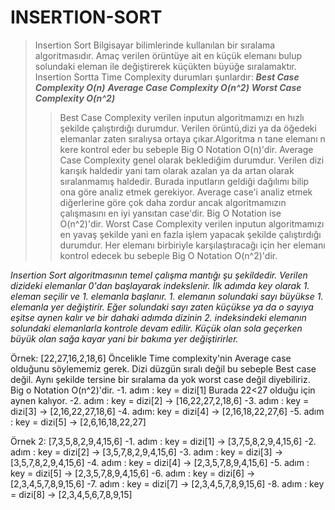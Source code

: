 # INSERTION-SORT
>Insertion Sort Bilgisayar bilimlerinde kullanılan bir sıralama algoritmasıdır. Amaç verilen örüntüye ait en küçük elemanı bulup solundaki eleman ile değiştirerek küçükten büyüğe sıralamaktır. Insertion Sortta Time Complexity durumları şunlardır:
  **_Best Case Complexity O(n)_**
  **_Average Case Complexity O(n^2)_**
  **_Worst Case Complexity O(n^2)_**
>>  Best Case Complexity verilen inputun algoritmamızı en hızlı şekilde çalıştırdığı durumdur. Verilen örüntü,dizi ya da öğedeki elemanlar zaten sıralıysa ortaya çıkar.Algoritma n tane elemanı n kere kontrol eder bu sebeple Big O Notation O(n)'dir.
>>  Average Case Complexity genel olarak beklediğim durumdur. Verilen dizi karışık haldedir yani tam olarak azalan ya da artan olarak sıralanmamış haldedir. Burada inputların geldiği dağılımı bilip ona göre analiz etmek gerekiyor. Average case'i analiz etmek diğerlerine göre çok daha zordur ancak algoritmamızın çalışmasını en iyi yansıtan case'dir. Big O Notation ise O(n^2)'dir.
>>  Worst Case Complexity verilen inputun algoritmamızı en yavaş şekilde yani en fazla işlem yapacak şekilde çalıştırdığı durumdur. Her elemanı birbiriyle karşılaştıracağı için her elemanı kontrol edecek bu sebeple Big O Notation O(n^2)'dir.
>>  
*Insertion Sort algoritmasının temel çalışma mantığı şu şekildedir. Verilen dizideki elemanlar 0'dan başlayarak indekslenir. İlk adımda key olarak 1. eleman seçilir ve 1. elemanla başlanır. 1. elemanın solundaki sayı büyükse 1. elemanla yer değiştirir. Eğer solundaki sayı zaten küçükse ya da o sayıya eşitse aynen kalır ve bir dahaki adımda dizinin 2. indeksindeki elemanın solundaki elemanlarla kontrole devam edilir. Küçük olan sola geçerken büyük olan sağa kayar yani bir bakıma yer değiştirirler.*

Örnek: [22,27,16,2,18,6]
Öncelikle Time complexity'nin Average case olduğunu söylememiz gerek. Dizi düzgün sıralı değil bu sebeple Best case değil. Aynı şekilde tersine bir sıralama da yok worst case değil diyebiliriz. Big o Notation O(n^2)'dir.
-1. adım : key = dizi[1] Burada 22<27 olduğu için aynen kalıyor. 
-2. adım : key = dizi[2] -> [16,22,27,2,18,6]
-3. adım : key = dizi[3] -> [2,16,22,27,18,6]
-4. adım: key = dizi[4] -> [2,16,18,22,27,6]
-5. adım : key = dizi[5] -> [2,6,16,18,22,27]

Örnek 2: [7,3,5,8,2,9,4,15,6]
-1. adım : key = dizi[1] -> [3,7,5,8,2,9,4,15,6]
-2. adım : key = dizi[2] -> [3,5,7,8,2,9,4,15,6]
-3. adım : key = dizi[3] -> [3,5,7,8,2,9,4,15,6]
-4. adım : key = dizi[4] -> [2,3,5,7,8,9,4,15,6]
-5. adım : key = dizi[5] -> [2,3,5,7,8,9,4,15,6]
-6. adım : key = dizi[6] -> [2,3,4,5,7,8,9,15,6]
-7. adım : key = dizi[7] -> [2,3,4,5,7,8,9,15,6]
-8. adım : key = dizi[8] -> [2,3,4,5,6,7,8,9,15]
